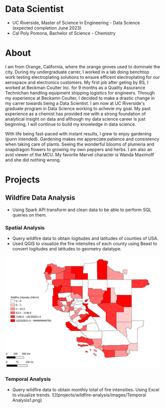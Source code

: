 # Data Scientist
- UC Riverside, Master of Science in Engineering - Data Science (expected completion June 2023)
- Cal Poly Pomona, Bachelor of Science - Chemistry

# About
I am from Orange, California, where the orange groves used to dominate the city. During my undergraduate carrer, I worked in a lab doing benchtop work testing electroplating solutions to ensure efficent electroplating for our aerospace and electronics customers. My first job after geting by BS, I worked at Beckman Coulter Inc. for 9 months as a Quality Assurance Technichan handling equipment shipping logistics for engineers. Through my experience at Beckamn Coulter, I decided to make a drastic change in my carrer towards being a Data Scientist. I am now at UC Riverside's graduate program in Data Science working to achevie my goal. My past experience as a chemist has provided me with a strong foundation of analytical insight on data and although my data science career is just beginning, I will continue to build my knowledge in data science. 

With life being fast-paced with instant results, I grew to enjoy gardening (punn intended). Gardening makes me appreciate patience and consistency when taking care of plants. Seeing the wonderful blooms of plumeria and snapdragon flowers to growing my own peppers and herbs. I am also an avid viewer of the MCU. My favorite Marvel character is Wanda Maximoff and she did nothing wrong.  


# Projects
## Wildfire Data Analysis
* Using Spark API transform and clean data to be able to perform SQL queries on them.
### Spatial Analysis
  * Query wildfire data to obtain logitudes and latitudes of counties of USA. 
  * Used QGIS to visualize the fire intensites of each county using Beast to convert logitudes and latitudes to geometry datatype.

![](projects/wildfire-analysis/images/spatial_analysis100klegendsmall.png)
### Temporal Analysis
  * Query wildfire data to obtain monthly total of fire intensities. Using Excel to visualize trends. 
![](projects/wildfire-analysis/images/Temporal Analysis1.png)
